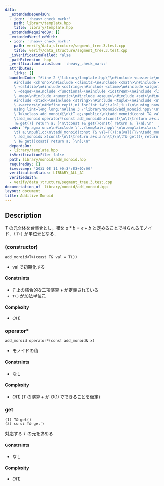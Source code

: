 ```yaml
---
data:
  _extendedDependsOn:
  - icon: ':heavy_check_mark:'
    path: library/template.hpp
    title: library/template.hpp
  _extendedRequiredBy: []
  _extendedVerifiedWith:
  - icon: ':heavy_check_mark:'
    path: verify/data_structure/segment_tree.3.test.cpp
    title: verify/data_structure/segment_tree.3.test.cpp
  _isVerificationFailed: false
  _pathExtension: hpp
  _verificationStatusIcon: ':heavy_check_mark:'
  attributes:
    links: []
  bundledCode: "#line 2 \"library/template.hpp\"\n#include <cassert>\n#include <cctype>\n\
    #include <chrono>\n#include <climits>\n#include <cmath>\n#include <cstdio>\n#include\
    \ <cstdlib>\n#include <cstring>\n#include <ctime>\n#include <algorithm>\n#include\
    \ <deque>\n#include <functional>\n#include <iostream>\n#include <limits>\n#include\
    \ <map>\n#include <numeric>\n#include <queue>\n#include <set>\n#include <sstream>\n\
    #include <stack>\n#include <string>\n#include <tuple>\n#include <utility>\n#include\
    \ <vector>\n\n#define rep(i,n) for(int i=0;i<(n);i++)\n\nusing namespace std;\n\
    using lint=long long;\n#line 3 \"library/monoid/add_monoid.hpp\"\n\ntemplate<class\
    \ T>\nclass add_monoid{\n\tT a;\npublic:\n\tadd_monoid(const T& val=T()):a(val){}\n\
    \tadd_monoid operator*(const add_monoid& x)const{\n\t\treturn a+x.a;\n\t}\n\t\
    T& get(){ return a; }\n\tconst T& get()const{ return a; }\n};\n"
  code: "#pragma once\n#include \"../template.hpp\"\n\ntemplate<class T>\nclass add_monoid{\n\
    \tT a;\npublic:\n\tadd_monoid(const T& val=T()):a(val){}\n\tadd_monoid operator*(const\
    \ add_monoid& x)const{\n\t\treturn a+x.a;\n\t}\n\tT& get(){ return a; }\n\tconst\
    \ T& get()const{ return a; }\n};\n"
  dependsOn:
  - library/template.hpp
  isVerificationFile: false
  path: library/monoid/add_monoid.hpp
  requiredBy: []
  timestamp: '2021-05-11 00:34:53+09:00'
  verificationStatus: LIBRARY_ALL_AC
  verifiedWith:
  - verify/data_structure/segment_tree.3.test.cpp
documentation_of: library/monoid/add_monoid.hpp
layout: document
title: Additive Monoid
---
```


## Description
$T$ の元全体を台集合とし，積を $a\ast b=a+b$ と定めることで得られるモノイド．\\
``T()`` が単位元となる．

### (constructor)
```
add_monoid<T>(const T& val = T())
```
- $\mathrm{val}$ で初期化する

#### Constraints
- $T$ 上の結合的な二項演算 $+$ が定義されている
- ``T()`` が加法単位元

#### Complexity
- $O(1)$

### operator*
```
add_monoid operator*(const add_monoid& x)
```
- モノイドの積

#### Constraints
- なし

#### Complexity
- $O(1)$ ($T$ の演算 $+$ が $O(1)$ でできることを仮定)

### get
```
(1) T& get()
(2) const T& get()
```
対応する $T$ の元を求める

#### Constraints
- なし

#### Complexity
- $O(1)$
